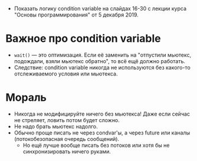 * Показать логику condition variable на слайдах 16-30 с лекции курса "Основы программирования" от 5 декабря 2019.

# Важное про condition variable
* `wait()` — это оптимизация. Если её заменить на "отпустили мьютекс, подождали, взяли мьютекс обратно", то всё ещё должно работать.
* Следствие: condition variable никогда не используются без какого-то отслеживаемого условия или мьютекса.

# Мораль
* Никогда не модифицируйте ничего без мьютекса!
  Даже если сейчас не стреляет, ловить потом будет сложно.
* Не надо брать мьютекс надолго.
* Обычно проще писать не через condvar'ы, а через future или каналы (потокобезопасная очередь сообщений).
  * Но ещё лучше вообще писать без потоков или хотя бы не синхронизировать ничего руками.
